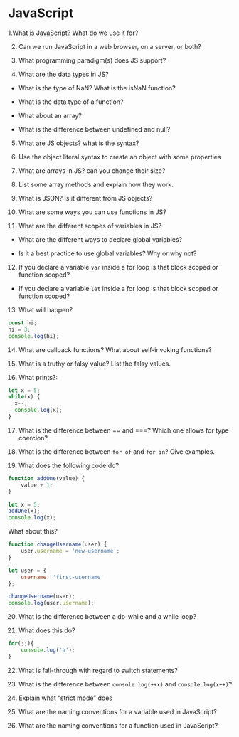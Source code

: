 # JavaScript

1.What is JavaScript? What do we use it for?

2. Can we run JavaScript in a web browser, on a server, or both?

3. What programming paradigm(s) does JS support?

4. What are the data types in JS?

  * What is the type of NaN? What is the isNaN function?

  * What is the data type of a function?

  * What about an array?

  * What is the difference between undefined and null?

5. What are JS objects? what is the syntax?

6. Use the object literal syntax to create an object with some properties

7. What are arrays in JS? can you change their size?

8. List some array methods and explain how they work.

9. What is JSON? Is it different from JS objects?

10. What are some ways you can use functions in JS?

11. What are the different scopes of variables in JS?

  * What are the different ways to declare global variables?

  * Is it a best practice to use global variables? Why or why not?


12. If you declare a variable `var` inside a for loop is that block scoped or function scoped?

  * If you declare a variable `let` inside a for loop is that block scoped or function scoped?

13. What will happen?

```javascript
const hi;
hi = 3;
console.log(hi);
```

14. What are callback functions? What about self-invoking functions?

15. What is a truthy or falsy value? List the falsy values.

16. What prints?:

```javascript
let x = 5;
while(x) {
  x--;
  console.log(x);
}
```

17. What is the difference between == and ===? Which one allows for type coercion?

18. What is the difference between `for of` and `for in`? Give examples.

19. What does the following code do?

```javascript
function addOne(value) {
    value + 1;
}

let x = 5;
addOne(x);
console.log(x);
```

What about this?

```javascript
function changeUsername(user) {
    user.username = 'new-username';
}

let user = {
    username: 'first-username'
};

changeUsername(user);
console.log(user.username);
```

20. What is the difference between a do-while and a while loop?

21. What does this do?

```javascript
for(;;){
    console.log('a');
}
```

22. What is fall-through with regard to switch statements?

23. What is the difference between `console.log(++x)` and `console.log(x++)`?

24. Explain what “strict mode” does   

25. What are the naming conventions for a variable used in JavaScript?

26. What are the naming conventions for a function used in JavaScript?
